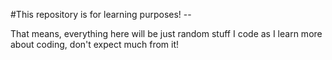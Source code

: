 #This repository is for learning purposes! --

That means, everything here will be just random stuff I code as I learn more about coding, don't expect much from it!
